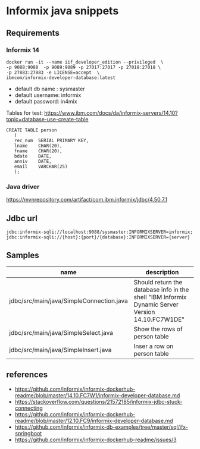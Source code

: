 # Informix java snippets


## Requirements

### Informix 14

```
docker run -it --name iif_developer_edition --privileged  \
-p 9088:9088  -p 9089:9089 -p 27017:27017 -p 27018:27018 \
-p 27883:27883 -e LICENSE=accept  \
ibmcom/informix-developer-database:latest
```

- default db name : sysmaster
- default username: informix
- default password: in4mix

Tables for test: https://www.ibm.com/docs/da/informix-servers/14.10?topic=database-use-create-table

```
CREATE TABLE person
   (
   rec_num  SERIAL PRIMARY KEY,
   lname    CHAR(20),
   fname    CHAR(20),
   bdate    DATE,
   anniv    DATE,
   email    VARCHAR(25)
   );
```

### Java driver

https://mvnrepository.com/artifact/com.ibm.informix/jdbc/4.50.7.1


## Jdbc url


```
jdbc:informix-sqli://localhost:9088/sysmaster:INFORMIXSERVER=informix;
jdbc:informix-sqli://{host}:{port}/{database}:INFORMIXSERVER={server}
```

## Samples

|name|description|
|--|--|
|jdbc/src/main/java/SimpleConnection.java|Should return the database info in the shell "IBM Informix Dynamic Server Version 14.10.FC7W1DE"|
|jdbc/src/main/java/SimpleSelect.java|Show the rows of person table|
|jdbc/src/main/java/SimpleInsert.java|Inser a row on person table|


## references

- https://github.com/informix/informix-dockerhub-readme/blob/master/14.10.FC7W1/informix-developer-database.md
- https://stackoverflow.com/questions/21572185/informix-jdbc-stuck-connecting
- https://github.com/informix/informix-dockerhub-readme/blob/master/12.10.FC9/informix-developer-database.md
- https://github.com/informix/informix-db-examples/tree/master/sql/ifx-springboot
- https://github.com/informix/informix-dockerhub-readme/issues/3
